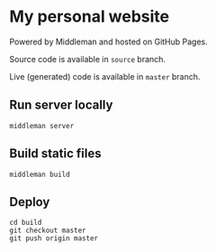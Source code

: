 # My personal website
Powered by Middleman and hosted on GitHub Pages.

Source code is available in `source` branch.

Live (generated) code is available in `master` branch.


## Run server locally
```
middleman server
```

## Build static files
```
middleman build
```

## Deploy
```
cd build
git checkout master
git push origin master
```